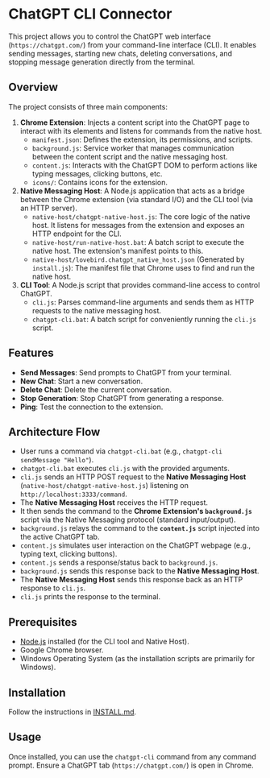 # ChatGPT CLI Connector

This project allows you to control the ChatGPT web interface (`https://chatgpt.com/`) from your command-line interface (CLI). It enables sending messages, starting new chats, deleting conversations, and stopping message generation directly from the terminal.

## Overview

The project consists of three main components:

1.  **Chrome Extension**: Injects a content script into the ChatGPT page to interact with its elements and listens for commands from the native host.
    * `manifest.json`: Defines the extension, its permissions, and scripts.
    * `background.js`: Service worker that manages communication between the content script and the native messaging host.
    * `content.js`: Interacts with the ChatGPT DOM to perform actions like typing messages, clicking buttons, etc.
    * `icons/`: Contains icons for the extension.
2.  **Native Messaging Host**: A Node.js application that acts as a bridge between the Chrome extension (via standard I/O) and the CLI tool (via an HTTP server).
    * `native-host/chatgpt-native-host.js`: The core logic of the native host. It listens for messages from the extension and exposes an HTTP endpoint for the CLI.
    * `native-host/run-native-host.bat`: A batch script to execute the native host. The extension's manifest points to this.
    * `native-host/lovebird.chatgpt_native_host.json` (Generated by `install.js`): The manifest file that Chrome uses to find and run the native host.
3.  **CLI Tool**: A Node.js script that provides command-line access to control ChatGPT.
    * `cli.js`: Parses command-line arguments and sends them as HTTP requests to the native messaging host.
    * `chatgpt-cli.bat`: A batch script for conveniently running the `cli.js` script.

## Features

* **Send Messages**: Send prompts to ChatGPT from your terminal.
* **New Chat**: Start a new conversation.
* **Delete Chat**: Delete the current conversation.
* **Stop Generation**: Stop ChatGPT from generating a response.
* **Ping**: Test the connection to the extension.

## Architecture Flow

* User runs a command via `chatgpt-cli.bat` (e.g., `chatgpt-cli sendMessage "Hello"`).
* `chatgpt-cli.bat` executes `cli.js` with the provided arguments.
* `cli.js` sends an HTTP POST request to the **Native Messaging Host** (`native-host/chatgpt-native-host.js`) listening on `http://localhost:3333/command`.
* The **Native Messaging Host** receives the HTTP request.
* It then sends the command to the **Chrome Extension's `background.js`** script via the Native Messaging protocol (standard input/output).
* `background.js` relays the command to the **`content.js`** script injected into the active ChatGPT tab.
* `content.js` simulates user interaction on the ChatGPT webpage (e.g., typing text, clicking buttons).
* `content.js` sends a response/status back to `background.js`.
* `background.js` sends this response back to the **Native Messaging Host**.
* The **Native Messaging Host** sends this response back as an HTTP response to `cli.js`.
* `cli.js` prints the response to the terminal.

## Prerequisites

* [Node.js](https://nodejs.org/) installed (for the CLI tool and Native Host).
* Google Chrome browser.
* Windows Operating System (as the installation scripts are primarily for Windows).

## Installation

Follow the instructions in [INSTALL.md](./INSTALL.md). 

## Usage

Once installed, you can use the `chatgpt-cli` command from any command prompt. Ensure a ChatGPT tab (`https://chatgpt.com/`) is open in Chrome.
